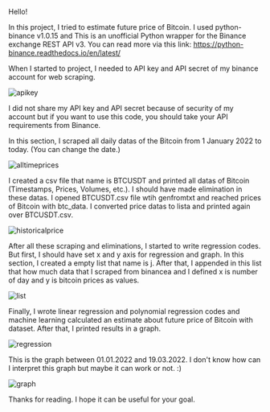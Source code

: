 Hello!
 
In this project, I tried to estimate future price of Bitcoin. I used python-binance v1.0.15 and This is an unofficial Python wrapper for the Binance exchange REST API v3. You can read more via this link: https://python-binance.readthedocs.io/en/latest/

When I started to project, I needed to API key and API secret of my binance account for web scraping.

![apikey](https://user-images.githubusercontent.com/77883086/159115566-1505e6e0-97cb-4571-83b4-c99547ee73d1.png)

I did not share my API key and API secret because of security of my account but if you want to use this code, you should take your API requirements from Binance.

In this section, I scraped all daily datas of the Bitcoin from 1 January 2022 to today. (You can change the date.)

![alltimeprices](https://user-images.githubusercontent.com/77883086/159116142-1e00e898-164a-48cc-8a2c-99e99f3850b1.png)


I created a csv file that name is BTCUSDT and printed all datas of Bitcoin (Timestamps, Prices, Volumes, etc.). I should have made elimination in these datas. I opened BTCUSDT.csv file wtih genfromtxt and reached prices of Bitcoin with btc_data. I converted price datas to lista and printed again over BTCUSDT.csv.

![historicalprice](https://user-images.githubusercontent.com/77883086/159116416-a4f4eca0-5056-4dd9-b44b-92b09279c128.png)

After all these scraping and eliminations, I started to write regression codes. But first, I should have set x and y axis for regression and graph. In this section, I created a empty list that name is j. After that, I appended in this list that how much data that I scraped from binancea and I defined x is number of day and y is bitcoin prices as values.

![list](https://user-images.githubusercontent.com/77883086/159135022-8bab57ba-8783-4fb2-aaf0-481dd1aca583.png)

Finally, I wrote linear regression and polynomial regression codes and machine learning calculated an estimate about future price of Bitcoin with dataset. After that, I printed results in a graph.

![regression](https://user-images.githubusercontent.com/77883086/159135367-82d68145-cb92-4fc1-8700-f29d53ef7f33.png)

This is the graph between 01.01.2022 and 19.03.2022. I don't know how can I interpret this graph but maybe it can work or not. :)

![graph](https://user-images.githubusercontent.com/77883086/159135537-0c92fc7c-36f4-4030-b26d-74135e4efb14.png)

Thanks for reading. I hope it can be useful for your goal.



 
